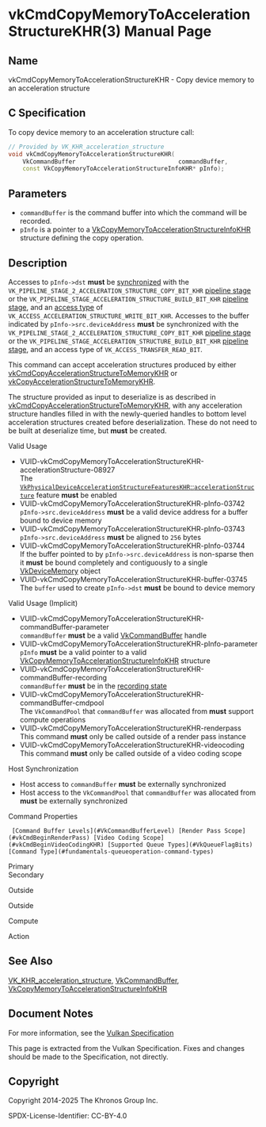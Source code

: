 # vkCmdCopyMemoryToAccelerationStructureKHR(3) Manual Page

## Name

vkCmdCopyMemoryToAccelerationStructureKHR - Copy device memory to an acceleration structure



## [](#_c_specification)C Specification

To copy device memory to an acceleration structure call:

```c++
// Provided by VK_KHR_acceleration_structure
void vkCmdCopyMemoryToAccelerationStructureKHR(
    VkCommandBuffer                             commandBuffer,
    const VkCopyMemoryToAccelerationStructureInfoKHR* pInfo);
```

## [](#_parameters)Parameters

- `commandBuffer` is the command buffer into which the command will be recorded.
- `pInfo` is a pointer to a [VkCopyMemoryToAccelerationStructureInfoKHR](https://registry.khronos.org/vulkan/specs/latest/man/html/VkCopyMemoryToAccelerationStructureInfoKHR.html) structure defining the copy operation.

## [](#_description)Description

Accesses to `pInfo->dst` **must** be [synchronized](https://registry.khronos.org/vulkan/specs/latest/html/vkspec.html#synchronization-dependencies) with the `VK_PIPELINE_STAGE_2_ACCELERATION_STRUCTURE_COPY_BIT_KHR` [pipeline stage](https://registry.khronos.org/vulkan/specs/latest/html/vkspec.html#synchronization-pipeline-stages) or the `VK_PIPELINE_STAGE_ACCELERATION_STRUCTURE_BUILD_BIT_KHR` [pipeline stage](https://registry.khronos.org/vulkan/specs/latest/html/vkspec.html#synchronization-pipeline-stages), and an [access type](https://registry.khronos.org/vulkan/specs/latest/html/vkspec.html#synchronization-access-types) of `VK_ACCESS_ACCELERATION_STRUCTURE_WRITE_BIT_KHR`. Accesses to the buffer indicated by `pInfo->src.deviceAddress` **must** be synchronized with the `VK_PIPELINE_STAGE_2_ACCELERATION_STRUCTURE_COPY_BIT_KHR` [pipeline stage](https://registry.khronos.org/vulkan/specs/latest/html/vkspec.html#synchronization-pipeline-stages) or the `VK_PIPELINE_STAGE_ACCELERATION_STRUCTURE_BUILD_BIT_KHR` [pipeline stage](https://registry.khronos.org/vulkan/specs/latest/html/vkspec.html#synchronization-pipeline-stages), and an access type of `VK_ACCESS_TRANSFER_READ_BIT`.

This command can accept acceleration structures produced by either [vkCmdCopyAccelerationStructureToMemoryKHR](https://registry.khronos.org/vulkan/specs/latest/man/html/vkCmdCopyAccelerationStructureToMemoryKHR.html) or [vkCopyAccelerationStructureToMemoryKHR](https://registry.khronos.org/vulkan/specs/latest/man/html/vkCopyAccelerationStructureToMemoryKHR.html).

The structure provided as input to deserialize is as described in [vkCmdCopyAccelerationStructureToMemoryKHR](https://registry.khronos.org/vulkan/specs/latest/man/html/vkCmdCopyAccelerationStructureToMemoryKHR.html), with any acceleration structure handles filled in with the newly-queried handles to bottom level acceleration structures created before deserialization. These do not need to be built at deserialize time, but **must** be created.

Valid Usage

- [](#VUID-vkCmdCopyMemoryToAccelerationStructureKHR-accelerationStructure-08927)VUID-vkCmdCopyMemoryToAccelerationStructureKHR-accelerationStructure-08927  
  The [`VkPhysicalDeviceAccelerationStructureFeaturesKHR`::`accelerationStructure`](https://registry.khronos.org/vulkan/specs/latest/html/vkspec.html#features-accelerationStructure) feature **must** be enabled
- [](#VUID-vkCmdCopyMemoryToAccelerationStructureKHR-pInfo-03742)VUID-vkCmdCopyMemoryToAccelerationStructureKHR-pInfo-03742  
  `pInfo->src.deviceAddress` **must** be a valid device address for a buffer bound to device memory
- [](#VUID-vkCmdCopyMemoryToAccelerationStructureKHR-pInfo-03743)VUID-vkCmdCopyMemoryToAccelerationStructureKHR-pInfo-03743  
  `pInfo->src.deviceAddress` **must** be aligned to `256` bytes
- [](#VUID-vkCmdCopyMemoryToAccelerationStructureKHR-pInfo-03744)VUID-vkCmdCopyMemoryToAccelerationStructureKHR-pInfo-03744  
  If the buffer pointed to by `pInfo->src.deviceAddress` is non-sparse then it **must** be bound completely and contiguously to a single [VkDeviceMemory](https://registry.khronos.org/vulkan/specs/latest/man/html/VkDeviceMemory.html) object
- [](#VUID-vkCmdCopyMemoryToAccelerationStructureKHR-buffer-03745)VUID-vkCmdCopyMemoryToAccelerationStructureKHR-buffer-03745  
  The `buffer` used to create `pInfo->dst` **must** be bound to device memory

Valid Usage (Implicit)

- [](#VUID-vkCmdCopyMemoryToAccelerationStructureKHR-commandBuffer-parameter)VUID-vkCmdCopyMemoryToAccelerationStructureKHR-commandBuffer-parameter  
  `commandBuffer` **must** be a valid [VkCommandBuffer](https://registry.khronos.org/vulkan/specs/latest/man/html/VkCommandBuffer.html) handle
- [](#VUID-vkCmdCopyMemoryToAccelerationStructureKHR-pInfo-parameter)VUID-vkCmdCopyMemoryToAccelerationStructureKHR-pInfo-parameter  
  `pInfo` **must** be a valid pointer to a valid [VkCopyMemoryToAccelerationStructureInfoKHR](https://registry.khronos.org/vulkan/specs/latest/man/html/VkCopyMemoryToAccelerationStructureInfoKHR.html) structure
- [](#VUID-vkCmdCopyMemoryToAccelerationStructureKHR-commandBuffer-recording)VUID-vkCmdCopyMemoryToAccelerationStructureKHR-commandBuffer-recording  
  `commandBuffer` **must** be in the [recording state](#commandbuffers-lifecycle)
- [](#VUID-vkCmdCopyMemoryToAccelerationStructureKHR-commandBuffer-cmdpool)VUID-vkCmdCopyMemoryToAccelerationStructureKHR-commandBuffer-cmdpool  
  The `VkCommandPool` that `commandBuffer` was allocated from **must** support compute operations
- [](#VUID-vkCmdCopyMemoryToAccelerationStructureKHR-renderpass)VUID-vkCmdCopyMemoryToAccelerationStructureKHR-renderpass  
  This command **must** only be called outside of a render pass instance
- [](#VUID-vkCmdCopyMemoryToAccelerationStructureKHR-videocoding)VUID-vkCmdCopyMemoryToAccelerationStructureKHR-videocoding  
  This command **must** only be called outside of a video coding scope

Host Synchronization

- Host access to `commandBuffer` **must** be externally synchronized
- Host access to the `VkCommandPool` that `commandBuffer` was allocated from **must** be externally synchronized

Command Properties

     [Command Buffer Levels](#VkCommandBufferLevel) [Render Pass Scope](#vkCmdBeginRenderPass) [Video Coding Scope](#vkCmdBeginVideoCodingKHR) [Supported Queue Types](#VkQueueFlagBits) [Command Type](#fundamentals-queueoperation-command-types)

Primary  
Secondary

Outside

Outside

Compute

Action

## [](#_see_also)See Also

[VK\_KHR\_acceleration\_structure](https://registry.khronos.org/vulkan/specs/latest/man/html/VK_KHR_acceleration_structure.html), [VkCommandBuffer](https://registry.khronos.org/vulkan/specs/latest/man/html/VkCommandBuffer.html), [VkCopyMemoryToAccelerationStructureInfoKHR](https://registry.khronos.org/vulkan/specs/latest/man/html/VkCopyMemoryToAccelerationStructureInfoKHR.html)

## [](#_document_notes)Document Notes

For more information, see the [Vulkan Specification](https://registry.khronos.org/vulkan/specs/latest/html/vkspec.html#vkCmdCopyMemoryToAccelerationStructureKHR)

This page is extracted from the Vulkan Specification. Fixes and changes should be made to the Specification, not directly.

## [](#_copyright)Copyright

Copyright 2014-2025 The Khronos Group Inc.

SPDX-License-Identifier: CC-BY-4.0